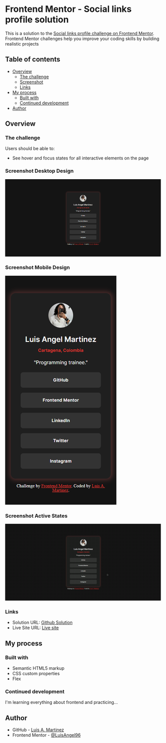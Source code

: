 # Frontend Mentor - Social links profile solution

This is a solution to the [Social links profile challenge on Frontend Mentor](https://www.frontendmentor.io/challenges/social-links-profile-UG32l9m6dQ). Frontend Mentor challenges help you improve your coding skills by building realistic projects 

## Table of contents

- [Overview](#overview)
  - [The challenge](#the-challenge) 
  - [Screenshot](#screenshot)
  - [Links](#links)
- [My process](#my-process)
  - [Built with](#built-with)
  - [Continued development](#continued-development)
- [Author](#author)

## Overview

### The challenge

Users should be able to:

- See hover and focus states for all interactive elements on the page

### Screenshot Desktop Design

![](design/desktop-design.png)

### Screenshot Mobile Design

![](design/mobile-design.png)

### Screenshot Active States

![](https://github.com/LuisAngel96/social-links-profile/blob/main/design/active-status.gif)


### Links

- Solution URL: [Github Solution](https://github.com/LuisAngel96/qr-code-component)
- Live Site URL: [Live site](https://luisangel96.github.io/qr-code-component/)

## My process

### Built with

- Semantic HTML5 markup
- CSS custom properties
- Flex

### Continued development

I'm learning everything about frontend and practicing...

## Author

- GitHub - [Luis A. Martinez](https://github.com/LuisAngel96)
- Frontend Mentor - [@LuisAngel96](https://www.frontendmentor.io/profile/LuisAngel96)


